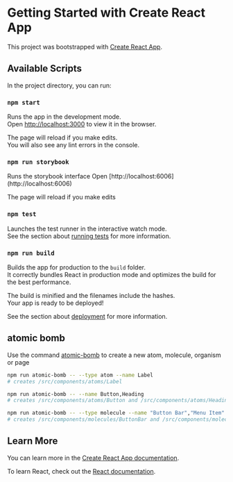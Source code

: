 # Getting Started with Create React App

This project was bootstrapped with [Create React App](https://github.com/facebook/create-react-app).

## Available Scripts

In the project directory, you can run:

### `npm start`

Runs the app in the development mode.\
Open [http://localhost:3000](http://localhost:3000) to view it in the browser.

The page will reload if you make edits.\
You will also see any lint errors in the console.

### `npm run storybook`

Runs the storybook interface
Open [http://localhost:6006] (http://localhost:6006)

The page will reload if you make edits

### `npm test`

Launches the test runner in the interactive watch mode.\
See the section about [running tests](https://facebook.github.io/create-react-app/docs/running-tests) for more information.

### `npm run build`

Builds the app for production to the `build` folder.\
It correctly bundles React in production mode and optimizes the build for the best performance.

The build is minified and the filenames include the hashes.\
Your app is ready to be deployed!

See the section about [deployment](https://facebook.github.io/create-react-app/docs/deployment) for more information.

## atomic bomb

Use the command [atomic-bomb](https://www.npmjs.com/package/atomic-bomb) to create a new atom, molecule, organism or page

```bash
npm run atomic-bomb -- --type atom --name Label
# creates /src/components/atoms/Label

npm run atomic-bomb -- --name Button,Heading
# creates /src/components/atoms/Button and /src/components/atoms/Heading (default type = atom)

npm run atomic-bomb -- --type molecule --name "Button Bar","Menu Item"
# creates /src/components/molecules/ButtonBar and /src/components/molecules/MenuItem
```

## Learn More

You can learn more in the [Create React App documentation](https://facebook.github.io/create-react-app/docs/getting-started).

To learn React, check out the [React documentation](https://reactjs.org/).
